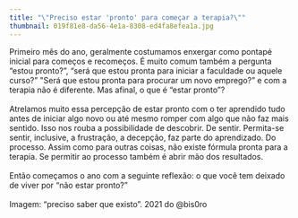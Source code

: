 ```yaml
---
title: "\"Preciso estar 'pronto' para começar a terapia?\""
thumbnail: 019f81e8-da56-4e1a-8308-ed4fa8efea1a.jpg
---
```

<!--StartFragment-->

Primeiro mês do ano, geralmente costumamos enxergar como pontapé inicial para começos e recomeços. É muito comum também a pergunta “estou pronto?”, “será que estou pronta para iniciar a faculdade ou aquele curso?” "Será que estou pronta para procurar um novo emprego?” e com a terapia não é diferente. Mas afinal, o que é “estar pronto”?\
\
Atrelamos muito essa percepção de estar pronto com o ter aprendido tudo antes de iniciar algo novo ou até mesmo romper com algo que não faz mais sentido. Isso nos rouba a possibilidade de descobrir. De sentir. Permita-se sentir, inclusive, a frustração, a decepção, faz parte do aprendizado. Do processo. Assim como para outras coisas, não existe fórmula pronta para a terapia. Se permitir ao processo também é abrir mão dos resultados.\
\
Então começamos o ano com a seguinte reflexão: o que você tem deixado de viver por “não estar pronto?”\
\
Imagem: “preciso saber que existo”. 2021 do @bis0ro

<!--EndFragment-->